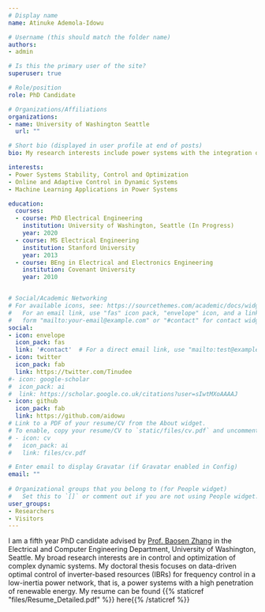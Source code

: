 ```yaml
---
# Display name
name: Atinuke Ademola-Idowu

# Username (this should match the folder name)
authors:
- admin

# Is this the primary user of the site?
superuser: true

# Role/position
role: PhD Candidate

# Organizations/Affiliations
organizations:
- name: University of Washington Seattle
  url: ""

# Short bio (displayed in user profile at end of posts)
bio: My research interests include power systems with the integration of renewable energy and control systems.

interests:
- Power Systems Stability, Control and Optimization
- Online and Adaptive Control in Dynamic Systems
- Machine Learning Applications in Power Systems

education:
  courses:
  - course: PhD Electrical Engineering
    institution: University of Washington, Seattle (In Progress)
    year: 2020
  - course: MS Electrical Engineering
    institution: Stanford University
    year: 2013
  - course: BEng in Electrical and Electronics Engineering
    institution: Covenant University
    year: 2010


# Social/Academic Networking
# For available icons, see: https://sourcethemes.com/academic/docs/widgets/#icons
#   For an email link, use "fas" icon pack, "envelope" icon, and a link in the
#   form "mailto:your-email@example.com" or "#contact" for contact widget.
social:
- icon: envelope
  icon_pack: fas
  link: '#contact'  # For a direct email link, use "mailto:test@example.org".
- icon: twitter
  icon_pack: fab
  link: https://twitter.com/Tinudee
#- icon: google-scholar
#  icon_pack: ai
#  link: https://scholar.google.co.uk/citations?user=sIwtMXoAAAAJ
- icon: github
  icon_pack: fab
  link: https://github.com/aidowu
# Link to a PDF of your resume/CV from the About widget.
# To enable, copy your resume/CV to `static/files/cv.pdf` and uncomment the lines below.  
# - icon: cv
#   icon_pack: ai
#   link: files/cv.pdf

# Enter email to display Gravatar (if Gravatar enabled in Config)
email: ""
  
# Organizational groups that you belong to (for People widget)
#   Set this to `[]` or comment out if you are not using People widget.  
user_groups:
- Researchers
- Visitors
---
```


I am a fifth year PhD candidate advised by [Prof. Baosen Zhang](http://zhangbaosen.github.io) in the Electrical and Computer Engineering Department, University of Washington, Seattle. My broad research interests are in control and optimization of complex dynamic systems.  My doctoral thesis focuses on data-driven optimal control of inverter-based resources (IBRs) for frequency control in a low-inertia power network, that is, a power systems with a high penetration of renewable energy. My resume can be found {{% staticref "files/Resume_Detailed.pdf" %}} here{{% /staticref %}}


